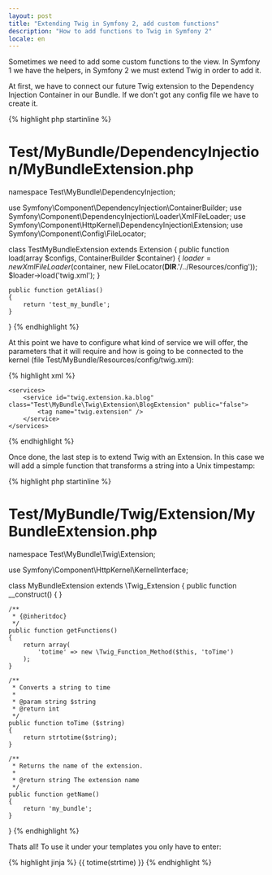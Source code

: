 ```yaml
---
layout: post
title: "Extending Twig in Symfony 2, add custom functions"
description: "How to add functions to Twig in Symfony 2"
locale: en
---
```


Sometimes we need to add some custom functions to the view. In Symfony 1 we have the helpers, in Symfony 2 we must extend Twig in order to add it.

At first, we have to connect our future Twig extension to the Dependency Injection Container in our Bundle. If we don't got any config file we have to create it.

{% highlight php startinline %}
# Test/MyBundle/DependencyInjection/MyBundleExtension.php

namespace Test\MyBundle\DependencyInjection;

use Symfony\Component\DependencyInjection\ContainerBuilder;
use Symfony\Component\DependencyInjection\Loader\XmlFileLoader;
use Symfony\Component\HttpKernel\DependencyInjection\Extension;
use Symfony\Component\Config\FileLocator;

class TestMyBundleExtension extends Extension
{
    public function load(array $configs, ContainerBuilder $container)
    {
        $loader = new XmlFileLoader($container, new FileLocator(__DIR__.'/../Resources/config'));
        $loader->load('twig.xml');
    }

    public function getAlias()
    {
        return 'test_my_bundle';
    }
}
{% endhighlight %}

At this point we have to configure what kind of service we will offer, the parameters that it will require and how is going to be connected to the kernel (file Test/MyBundle/Resources/config/twig.xml):

{% highlight xml %}
<?xml version="1.0" ?>

<container xmlns="http://symfony.com/schema/dic/services"
    xmlns:xsi="http://www.w3.org/2001/XMLSchema-instance"
    xsi:schemaLocation="http://symfony.com/schema/dic/services http://symfony.com/schema/dic/services/services-1.0.xsd">

    <services>
        <service id="twig.extension.ka.blog" class="Test\MyBundle\Twig\Extension\BlogExtension" public="false">
            <tag name="twig.extension" />
        </service>
    </services>
</container>
{% endhighlight %}

Once done, the last step is to extend Twig with an Extension. In this case we will add a simple function that transforms a string into a Unix timpestamp:

{% highlight php startinline %}
# Test/MyBundle/Twig/Extension/MyBundleExtension.php

namespace Test\MyBundle\Twig\Extension;

use Symfony\Component\HttpKernel\KernelInterface;

class MyBundleExtension extends \Twig_Extension
{
    public function __construct()
    {
    }

    /**
     * {@inheritdoc}
     */
    public function getFunctions()
    {
        return array(
            'totime' => new \Twig_Function_Method($this, 'toTime')
        );
    }

    /**
     * Converts a string to time
     *
     * @param string $string
     * @return int
     */
    public function toTime ($string)
    {
        return strtotime($string);
    }

    /**
     * Returns the name of the extension.
     *
     * @return string The extension name
     */
    public function getName()
    {
        return 'my_bundle';
    }
}
{% endhighlight %}

Thats all! To use it under your templates you only have to enter:

{% highlight jinja %}
{{ totime(strtime) }}
{% endhighlight %}
